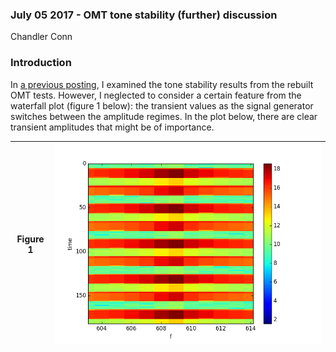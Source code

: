 ### July 05 2017 - OMT tone stability (further) discussion

Chandler Conn

### Introduction

In [a previous posting](../postings/20170622_ToneStability_and_Acrylic/index.md), I examined the tone stability results from the rebuilt OMT tests. However, I neglected to consider a certain feature from the waterfall plot (figure 1 below): the transient values as the signal generator switches between the amplitude regimes. In the plot below, there are clear transient amplitudes that might be of importance.

| Figure 1| ![alt-text](../20170622_ToneStability_and_Acrylic/zoom.png)|
|:---:|:---:|
